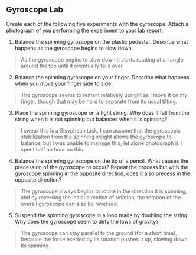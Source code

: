 ## Gyroscope Lab

Create each of the following five experiments with the gyroscope. Attach a photograph of you performing the experiment to your lab report.

1. Balance the spinning gyroscope on the plastic pedestal. Describe what happens as the gyroscope 
begins to slow down.
> As the gyroscope begins to slow down it starts rotating at an angle around the top until it eventually falls over.

2. Balance the spinning gyroscope on your finger. Describe what happens when you move your finger side to side.
> The gyroscope seems to remain relatively upright as I move it on my finger, though that may be hard to separate from its usual tilting.

3. Place the spinning gyroscope on a tight string. Why does it fall from the string when it is not 
spinning but balances when it is spinning?
> I swear this is a Sisyphean task. I can assume that the gyroscopic stabilization from the spinning weight allows the gyroscope to balance, but I was unable to manage this, let alone photograph it. I spent half an hour on this.

4. Balance the spinning gyroscope on the tip of a pencil. What causes the precession of the gyroscope to occur? Repeat the process but with the gyroscope spinning in the opposite direction, does it also precess in the opposite direction?
> The gyroscope always begins to rotate in the direction it is spinning, and by reversing the initial direction of rotation, the rotation of the overall gyroscope can also be reversed.

5. Suspend the spinning gyroscope in a loop made by doubling the string. Why does the gyroscope seem to defy the laws of gravity?
> The gyroscope can stay parallel to the ground (for a short time), because the force exerted by its rotation pushes it up, slowing down its spinning.
